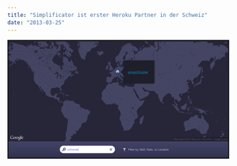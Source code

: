 ```yaml
---
title: "Simplificator ist erster Heroku Partner in der Schweiz"
date: "2013-03-25"
---
```


![](images/tumblr_inline_mk7n1pg5m51qz4rgp.png)
